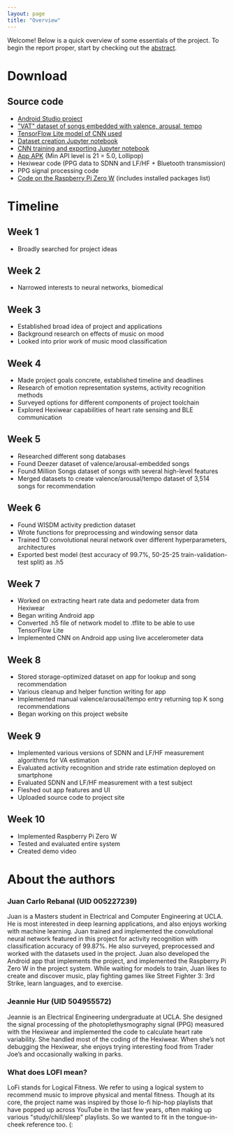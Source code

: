 ```yaml
---
layout: page
title: "Overview"
---
```

Welcome! Below is a quick overview of some essentials of the project. To begin the report proper, start by checking out the <a href="{{ '/abstract' | prepend: site.baseurl | prepend: site.url }}">abstract</a>.


# Download

## Source code

* <a href="https://github.com/m202a-winter19-lofi/lofi">Android Studio project</a>
* <a href="https://github.com/m202a-winter19-lofi/lofi/tree/master/app/src/main/assets">"VAT" dataset of songs embedded with valence, arousal, tempo</a>
* <a href="https://github.com/m202a-winter19-lofi/lofi/blob/master/app/src/main/assets/activity_recognizer_4.tflite">TensorFlow Lite model of CNN used</a>
* <a href="https://github.com/jcr179/misc/blob/master/dataset_creation.ipynb">Dataset creation Jupyter notebook</a>
* <a href="https://github.com/jcr179/misc/blob/master/CNN_6.ipynb">CNN training and exporting Jupyter notebook</a>
* <a href="https://github.com/m202a-winter19-lofi/lofi/blob/master/app/build/outputs/apk/debug/app-debug.apk">App APK</a> (Min API level is 21 = 5.0, Lollipop)
* Hexiwear code (PPG data to SDNN and LF/HF + Bluetooth transmission)
* PPG signal processing code 
* <a href="https://github.com/m202a-winter19-lofi/raspberry_pi_zero_w">Code on the Raspberry Pi Zero W</a> (includes installed packages list)




# Timeline 

## Week 1
* Broadly searched for project ideas 

## Week 2 
* Narrowed interests to neural networks, biomedical 

## Week 3
* Established broad idea of project and applications 
* Background research on effects of music on mood 
* Looked into prior work of music mood classification

## Week 4
* Made project goals concrete, established timeline and deadlines 
* Research of emotion representation systems, activity recognition methods 
* Surveyed options for different components of project toolchain 
* Explored Hexiwear capabilities of heart rate sensing and BLE communication

## Week 5
* Researched different song databases
* Found Deezer dataset of valence/arousal-embedded songs 
* Found Million Songs dataset of songs with several high-level features 
* Merged datasets to create valence/arousal/tempo dataset of 3,514 songs for recommendation

## Week 6
* Found WISDM activity prediction dataset 
* Wrote functions for preprocessing and windowing sensor data 
* Trained 1D convolutional neural network over different hyperparameters, architectures
* Exported best model (test accuracy of 99.7%, 50-25-25 train-validation-test split) as .h5

## Week 7
* Worked on extracting heart rate data and pedometer data from Hexiwear 
* Began writing Android app 
* Converted .h5 file of network model to .tflite to be able to use TensorFlow Lite 
* Implemented CNN on Android app using live accelerometer data 

## Week 8 
* Stored storage-optimized dataset on app for lookup and song recommendation
* Various cleanup and helper function writing for app 
* Implemented manual valence/arousal/tempo entry returning top K song recommendations
* Began working on this project website 

## Week 9
* Implemented various versions of SDNN and LF/HF measurement algorithms for VA estimation 
* Evaluated activity recognition and stride rate estimation deployed on smartphone 
* Evaluated SDNN and LF/HF measurement with a test subject 
* Fleshed out app features and UI
* Uploaded source code to project site 

## Week 10
* Implemented Raspberry Pi Zero W 
* Tested and evaluated entire system 
* Created demo video  

# About the authors

### Juan Carlo Rebanal (UID 005227239)

Juan is a Masters student in Electrical and Computer Engineering at UCLA. He is most interested in deep learning applications, and also enjoys working with machine learning. 
Juan trained and implemented the convolutional neural network featured in this project for activity recognition with classification accuracy of 99.87%. He also surveyed, 
preprocessed and worked with the datasets used in the project. Juan also developed the Android app that implements the project, and implemented the Raspberry Pi Zero W 
in the project system. While waiting for models to train, Juan likes to create and discover music, play fighting games like Street Fighter 3: 3rd Strike, learn languages, and to 
exercise. 

### Jeannie Hur (UID 504955572)

Jeannie is an Electrical Engineering undergraduate at UCLA. She designed the signal processing of the photoplethysmography signal (PPG) measured with the Hexiwear 
and implemented the code to calculate heart rate variability. She handled most of the coding of the Hexiwear. When she’s not debugging the Hexiwear, she enjoys 
trying interesting food from Trader Joe’s and occasionally walking in parks.

### What does LOFI mean? 

LoFi stands for Logical Fitness. We refer to using a logical system to recommend music to improve physical and mental fitness. Though at its core, the project name was 
inspired by those lo-fi hip-hop playlists that have popped up across YouTube in the last few years, often making up various "study/chill/sleep" playlists. So we wanted to fit in the 
tongue-in-cheek reference too. (: